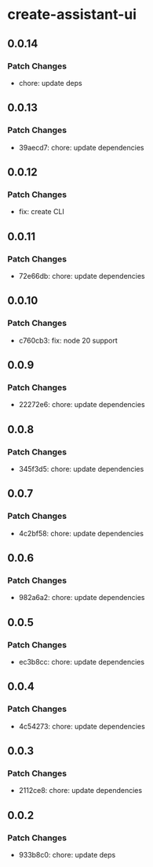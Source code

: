 # create-assistant-ui

## 0.0.14

### Patch Changes

- chore: update deps

## 0.0.13

### Patch Changes

- 39aecd7: chore: update dependencies

## 0.0.12

### Patch Changes

- fix: create CLI

## 0.0.11

### Patch Changes

- 72e66db: chore: update dependencies

## 0.0.10

### Patch Changes

- c760cb3: fix: node 20 support

## 0.0.9

### Patch Changes

- 22272e6: chore: update dependencies

## 0.0.8

### Patch Changes

- 345f3d5: chore: update dependencies

## 0.0.7

### Patch Changes

- 4c2bf58: chore: update dependencies

## 0.0.6

### Patch Changes

- 982a6a2: chore: update dependencies

## 0.0.5

### Patch Changes

- ec3b8cc: chore: update dependencies

## 0.0.4

### Patch Changes

- 4c54273: chore: update dependencies

## 0.0.3

### Patch Changes

- 2112ce8: chore: update dependencies

## 0.0.2

### Patch Changes

- 933b8c0: chore: update deps

